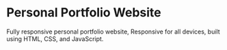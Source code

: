 # Personal Portfolio Website
Fully responsive personal portfolio website,
Responsive for all devices, built using HTML, CSS, and JavaScript.
